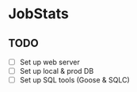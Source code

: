 # JobStats

## TODO

- [ ] Set up web server
- [ ] Set up local & prod DB
- [ ] Set up SQL tools (Goose & SQLC)
